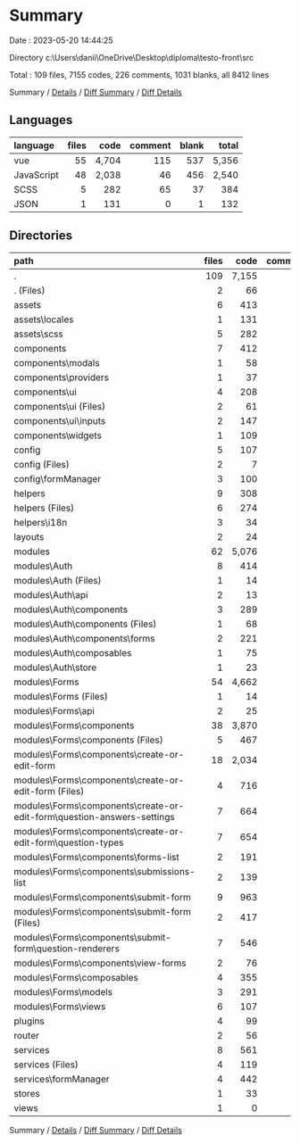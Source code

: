 # Summary

Date : 2023-05-20 14:44:25

Directory c:\\Users\\danii\\OneDrive\\Desktop\\diploma\\testo-front\\src

Total : 109 files,  7155 codes, 226 comments, 1031 blanks, all 8412 lines

Summary / [Details](details.md) / [Diff Summary](diff.md) / [Diff Details](diff-details.md)

## Languages
| language | files | code | comment | blank | total |
| :--- | ---: | ---: | ---: | ---: | ---: |
| vue | 55 | 4,704 | 115 | 537 | 5,356 |
| JavaScript | 48 | 2,038 | 46 | 456 | 2,540 |
| SCSS | 5 | 282 | 65 | 37 | 384 |
| JSON | 1 | 131 | 0 | 1 | 132 |

## Directories
| path | files | code | comment | blank | total |
| :--- | ---: | ---: | ---: | ---: | ---: |
| . | 109 | 7,155 | 226 | 1,031 | 8,412 |
| . (Files) | 2 | 66 | 0 | 17 | 83 |
| assets | 6 | 413 | 65 | 38 | 516 |
| assets\\locales | 1 | 131 | 0 | 1 | 132 |
| assets\\scss | 5 | 282 | 65 | 37 | 384 |
| components | 7 | 412 | 0 | 40 | 452 |
| components\\modals | 1 | 58 | 0 | 4 | 62 |
| components\\providers | 1 | 37 | 0 | 2 | 39 |
| components\\ui | 4 | 208 | 0 | 22 | 230 |
| components\\ui (Files) | 2 | 61 | 0 | 1 | 62 |
| components\\ui\\inputs | 2 | 147 | 0 | 21 | 168 |
| components\\widgets | 1 | 109 | 0 | 12 | 121 |
| config | 5 | 107 | 0 | 11 | 118 |
| config (Files) | 2 | 7 | 0 | 4 | 11 |
| config\\formManager | 3 | 100 | 0 | 7 | 107 |
| helpers | 9 | 308 | 5 | 70 | 383 |
| helpers (Files) | 6 | 274 | 4 | 56 | 334 |
| helpers\\i18n | 3 | 34 | 1 | 14 | 49 |
| layouts | 2 | 24 | 0 | 3 | 27 |
| modules | 62 | 5,076 | 137 | 658 | 5,871 |
| modules\\Auth | 8 | 414 | 8 | 61 | 483 |
| modules\\Auth (Files) | 1 | 14 | 0 | 4 | 18 |
| modules\\Auth\\api | 2 | 13 | 0 | 1 | 14 |
| modules\\Auth\\components | 3 | 289 | 0 | 39 | 328 |
| modules\\Auth\\components (Files) | 1 | 68 | 0 | 9 | 77 |
| modules\\Auth\\components\\forms | 2 | 221 | 0 | 30 | 251 |
| modules\\Auth\\composables | 1 | 75 | 8 | 16 | 99 |
| modules\\Auth\\store | 1 | 23 | 0 | 1 | 24 |
| modules\\Forms | 54 | 4,662 | 129 | 597 | 5,388 |
| modules\\Forms (Files) | 1 | 14 | 0 | 1 | 15 |
| modules\\Forms\\api | 2 | 25 | 0 | 1 | 26 |
| modules\\Forms\\components | 38 | 3,870 | 115 | 451 | 4,436 |
| modules\\Forms\\components (Files) | 5 | 467 | 0 | 63 | 530 |
| modules\\Forms\\components\\create-or-edit-form | 18 | 2,034 | 115 | 231 | 2,380 |
| modules\\Forms\\components\\create-or-edit-form (Files) | 4 | 716 | 115 | 95 | 926 |
| modules\\Forms\\components\\create-or-edit-form\\question-answers-settings | 7 | 664 | 0 | 51 | 715 |
| modules\\Forms\\components\\create-or-edit-form\\question-types | 7 | 654 | 0 | 85 | 739 |
| modules\\Forms\\components\\forms-list | 2 | 191 | 0 | 21 | 212 |
| modules\\Forms\\components\\submissions-list | 2 | 139 | 0 | 12 | 151 |
| modules\\Forms\\components\\submit-form | 9 | 963 | 0 | 123 | 1,086 |
| modules\\Forms\\components\\submit-form (Files) | 2 | 417 | 0 | 78 | 495 |
| modules\\Forms\\components\\submit-form\\question-renderers | 7 | 546 | 0 | 45 | 591 |
| modules\\Forms\\components\\view-forms | 2 | 76 | 0 | 1 | 77 |
| modules\\Forms\\composables | 4 | 355 | 1 | 74 | 430 |
| modules\\Forms\\models | 3 | 291 | 13 | 61 | 365 |
| modules\\Forms\\views | 6 | 107 | 0 | 9 | 116 |
| plugins | 4 | 99 | 14 | 30 | 143 |
| router | 2 | 56 | 2 | 10 | 68 |
| services | 8 | 561 | 3 | 142 | 706 |
| services (Files) | 4 | 119 | 2 | 31 | 152 |
| services\\formManager | 4 | 442 | 1 | 111 | 554 |
| stores | 1 | 33 | 0 | 11 | 44 |
| views | 1 | 0 | 0 | 1 | 1 |

Summary / [Details](details.md) / [Diff Summary](diff.md) / [Diff Details](diff-details.md)